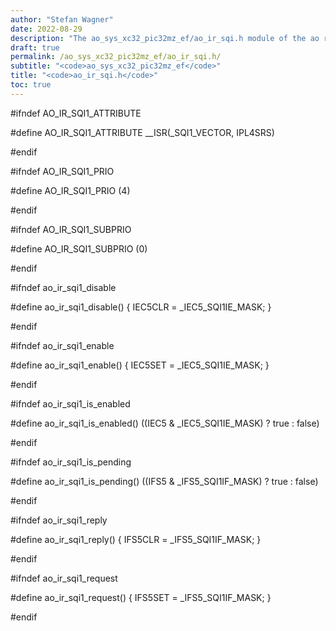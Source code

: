 ```yaml
---
author: "Stefan Wagner"
date: 2022-08-29
description: "The ao_sys_xc32_pic32mz_ef/ao_ir_sqi.h module of the ao real-time operating system."
draft: true
permalink: /ao_sys_xc32_pic32mz_ef/ao_ir_sqi.h/ 
subtitle: "<code>ao_sys_xc32_pic32mz_ef</code>"
title: "<code>ao_ir_sqi.h</code>"
toc: true
---
```


#ifndef AO_IR_SQI1_ATTRIBUTE

#define AO_IR_SQI1_ATTRIBUTE        __ISR(_SQI1_VECTOR, IPL4SRS)

#endif

#ifndef AO_IR_SQI1_PRIO

#define AO_IR_SQI1_PRIO             (4)

#endif

#ifndef AO_IR_SQI1_SUBPRIO

#define AO_IR_SQI1_SUBPRIO          (0)

#endif

#ifndef ao_ir_sqi1_disable

#define ao_ir_sqi1_disable()        { IEC5CLR = _IEC5_SQI1IE_MASK; }

#endif

#ifndef ao_ir_sqi1_enable

#define ao_ir_sqi1_enable()         { IEC5SET = _IEC5_SQI1IE_MASK; }

#endif

#ifndef ao_ir_sqi1_is_enabled

#define ao_ir_sqi1_is_enabled()     ((IEC5 & _IEC5_SQI1IE_MASK) ? true : false)

#endif

#ifndef ao_ir_sqi1_is_pending

#define ao_ir_sqi1_is_pending()     ((IFS5 & _IFS5_SQI1IF_MASK) ? true : false)

#endif

#ifndef ao_ir_sqi1_reply

#define ao_ir_sqi1_reply()          { IFS5CLR = _IFS5_SQI1IF_MASK; }

#endif

#ifndef ao_ir_sqi1_request

#define ao_ir_sqi1_request()        { IFS5SET = _IFS5_SQI1IF_MASK; }

#endif

